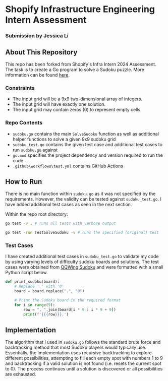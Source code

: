 # Shopify Infrastructure Engineering Intern Assessment
### Submission by Jessica Li
## About This Repository
This repo has been forked from Shopify's Infra Intern 2024 Assessment. 
The task is to create a Go program to solve a Sudoku puzzle. More information can be found [here](/instructions.md).
### Constraints
- The input grid will be a 9x9 two-dimensional array of integers.
- The input grid will have exactly one solution.
- The input grid may contain zeros (0) to represent empty cells.

### Repo Contents
- `sudoku.go` contains the main `SolveSudoku` function as well as additional helper functions to solve a given 9x9 sudoku grid
- `sudoku_test.go` contains the given test case and additional test cases to run `sudoku.go` against
- `go.mod` specifies the project dependency and version required to run the code
- `.github\workflows\test.yml` contains GitHub Actions

## How to Run
There is no main function within `sudoku.go` as it was not specified by the requirements. However, the validity can be tested against `sudoku_test.go`. I have added additional test cases as seen in the next section. 

Within the repo root directory:
```bash
go test -v . # runs all tests with verbose output 

go test -run TestSolveSudoku -v # runs the specified (original) test
```

### Test Cases
I have created additional test cases in `sudoku_test.go` to validate my code by using varying levels of difficulty sudoku boards and solutions. The test cases were obtained from [QQWing Sudoku](https://qqwing.com/generate.html) and were formatted with a small Python script below. 
```Python
def print_sudoku(board):
    # Replace '.' with '0'
    board = board.replace(".", "0")

    # Print the Sudoku board in the required format
    for i in range(9):
        row = ", ".join(board[i * 9 : i * 9 + 9])
        print(f'{{{row}}},')
```
## Implementation
The algorithm that I used in `sudoku.go` follows the standard brute force and backtracking method that most Sudoku players would typically use. Essentially, the implementation uses recursive backtracking to explore different possibilities, attempting to fill each empty spot with numbers 1 to 9 and backtracking if a valid solution is not found (i.e. resets the current spot to 0). The process continues until a solution is discovered or all possibilities are exhausted.
